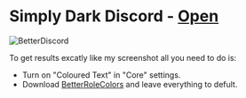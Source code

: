 # Simply Dark Discord - [Open](https://gibbu.github.io/BetterDiscord-Themes/SimplyDarkDiscord/)
![BetterDiscord](https://i.imgur.com/ecyCfGc.jpg)

To get results excatly like my screenshot all you need to do is:
- Turn on "Coloured Text" in "Core" settings.
- Download [BetterRoleColors](https://github.com/rauenzi/BetterDiscordAddons/tree/master/Plugins/BetterRoleColors) and leave everything to defult.

